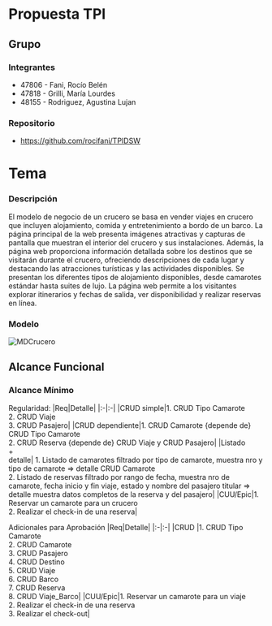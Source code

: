 # Propuesta TPI
## Grupo

### Integrantes

   * 47806 - Fani, Rocío Belén
   * 47818 - Grilli, María Lourdes
   * 48155 - Rodriguez, Agustina Lujan

### Repositorio
  * https://github.com/rocifani/TPIDSW
  
# Tema 
### Descripción
El modelo de negocio de un crucero se basa en vender viajes en crucero que incluyen alojamiento, comida y entretenimiento a bordo de un barco. La página principal de la web presenta imágenes atractivas y capturas de pantalla que muestran el interior del crucero y sus instalaciones.
Además, la página web proporciona información detallada sobre los destinos que se visitarán durante el crucero, ofreciendo descripciones de cada lugar y destacando las atracciones turísticas y las actividades disponibles.
Se presentan los diferentes tipos de alojamiento disponibles, desde camarotes estándar hasta suites de lujo.
La página web permite a los visitantes explorar itinerarios y fechas de salida, ver disponibilidad y realizar reservas en línea. 


### Modelo
![MDCrucero](https://github.com/AgustinaRodriguez01/TPI-DSW/assets/101483416/ead46bab-8c1c-4fa9-9027-04d6585ecdae)

## Alcance Funcional 

### Alcance Mínimo

Regularidad:
|Req|Detalle|
|:-|:-|
|CRUD simple|1. CRUD Tipo Camarote <br>2. CRUD Viaje<br>3. CRUD Pasajero|
|CRUD dependiente|1. CRUD Camarote {depende de} CRUD Tipo Camarote<br>2. CRUD Reserva {depende de} CRUD Viaje y CRUD Pasajero|
|Listado<br>+<br>detalle| 1. Listado de camarotes filtrado por tipo de camarote, muestra nro y tipo de camarote => detalle CRUD Camarote<br> 2. Listado de reservas filtrado por rango de fecha, muestra nro de camarote, fecha inicio y fin viaje, estado y nombre del pasajero titular => detalle muestra datos completos de la reserva y del pasajero|
|CUU/Epic|1. Reservar un camarote para un crucero<br>2. Realizar el check-in de una reserva|

Adicionales para Aprobación
|Req|Detalle|
|:-|:-|
|CRUD |1. CRUD Tipo Camarote<br>2. CRUD Camarote<br>3. CRUD Pasajero<br>4. CRUD Destino<br>5. CRUD Viaje<br>6. CRUD Barco<br>7. CRUD Reserva<br>8. CRUD Viaje_Barco|
|CUU/Epic|1. Reservar un camarote para un viaje<br>2. Realizar el check-in de una reserva<br>3. Realizar el check-out|


